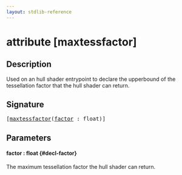 ```yaml
---
layout: stdlib-reference
---
```


# attribute [maxtessfactor]

## Description

Used on an hull shader entrypoint to declare the upperbound of the tessellation factor that the hull shader can return.

## Signature

<pre>
[<a href="/stdlib-reference/attributes/maxtessfactor">maxtessfactor</a>(<a href="/stdlib-reference/attributes/maxtessfactor#decl-factor" class="code_param">factor</a> : <span class="code_keyword">float</span>)]
</pre>

## Parameters

#### factor  : float {#decl-factor}
The maximum tessellation factor the hull shader can return.


